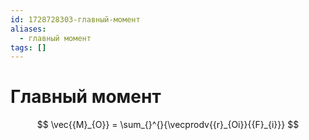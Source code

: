 ```yaml
---
id: 1728728303-главный-момент
aliases:
  - главный момент
tags: []
---
```


# Главный момент
$$
\vec{{M}_{O}} = \sum_{}^{}{\vecprodv{{r}_{Oi}}{{F}_{i}}}
$$

